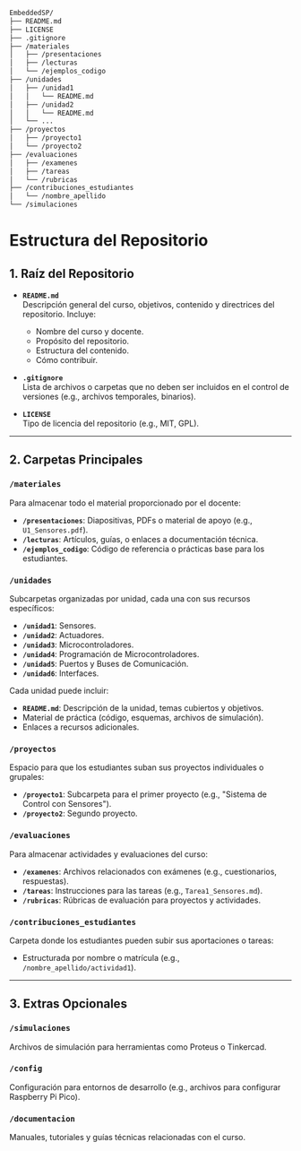 ```bash
EmbeddedSP/
├── README.md
├── LICENSE
├── .gitignore
├── /materiales
│   ├── /presentaciones
│   ├── /lecturas
│   └── /ejemplos_codigo
├── /unidades
│   ├── /unidad1
│   │   └── README.md
│   ├── /unidad2
│   │   └── README.md
│   └── ...
├── /proyectos
│   ├── /proyecto1
│   └── /proyecto2
├── /evaluaciones
│   ├── /examenes
│   ├── /tareas
│   └── /rubricas
├── /contribuciones_estudiantes
│   └── /nombre_apellido
└── /simulaciones
```

# Estructura del Repositorio

## 1. Raíz del Repositorio
- **`README.md`**  
  Descripción general del curso, objetivos, contenido y directrices del repositorio. Incluye:  
  - Nombre del curso y docente.  
  - Propósito del repositorio.  
  - Estructura del contenido.  
  - Cómo contribuir.  

- **`.gitignore`**  
  Lista de archivos o carpetas que no deben ser incluidos en el control de versiones (e.g., archivos temporales, binarios).  

- **`LICENSE`**  
  Tipo de licencia del repositorio (e.g., MIT, GPL).  

---

## 2. Carpetas Principales

### **`/materiales`**  
Para almacenar todo el material proporcionado por el docente:  
- **`/presentaciones`**: Diapositivas, PDFs o material de apoyo (e.g., `U1_Sensores.pdf`).  
- **`/lecturas`**: Artículos, guías, o enlaces a documentación técnica.  
- **`/ejemplos_codigo`**: Código de referencia o prácticas base para los estudiantes.  

### **`/unidades`**  
Subcarpetas organizadas por unidad, cada una con sus recursos específicos:  
- **`/unidad1`**: Sensores.  
- **`/unidad2`**: Actuadores.  
- **`/unidad3`**: Microcontroladores.  
- **`/unidad4`**: Programación de Microcontroladores.  
- **`/unidad5`**: Puertos y Buses de Comunicación.  
- **`/unidad6`**: Interfaces.  

Cada unidad puede incluir:  
- **`README.md`**: Descripción de la unidad, temas cubiertos y objetivos.  
- Material de práctica (código, esquemas, archivos de simulación).  
- Enlaces a recursos adicionales.  

### **`/proyectos`**  
Espacio para que los estudiantes suban sus proyectos individuales o grupales:  
- **`/proyecto1`**: Subcarpeta para el primer proyecto (e.g., "Sistema de Control con Sensores").  
- **`/proyecto2`**: Segundo proyecto.  

### **`/evaluaciones`**  
Para almacenar actividades y evaluaciones del curso:  
- **`/examenes`**: Archivos relacionados con exámenes (e.g., cuestionarios, respuestas).  
- **`/tareas`**: Instrucciones para las tareas (e.g., `Tarea1_Sensores.md`).  
- **`/rubricas`**: Rúbricas de evaluación para proyectos y actividades.  

### **`/contribuciones_estudiantes`**  
Carpeta donde los estudiantes pueden subir sus aportaciones o tareas:  
- Estructurada por nombre o matrícula (e.g., `/nombre_apellido/actividad1`).  

---

## 3. Extras Opcionales

### **`/simulaciones`**  
Archivos de simulación para herramientas como Proteus o Tinkercad.  

### **`/config`**  
Configuración para entornos de desarrollo (e.g., archivos para configurar Raspberry Pi Pico).  

### **`/documentacion`**  
Manuales, tutoriales y guías técnicas relacionadas con el curso.  


